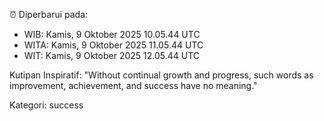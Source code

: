 ⏰ Diperbarui pada:
- WIB: Kamis, 9 Oktober 2025 10.05.44 UTC
- WITA: Kamis, 9 Oktober 2025 11.05.44 UTC
- WIT: Kamis, 9 Oktober 2025 12.05.44 UTC

Kutipan Inspiratif:
"Without continual growth and progress, such words as improvement, achievement, and success have no meaning."


Kategori: success

